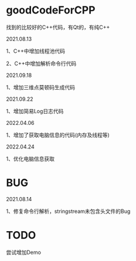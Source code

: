 # goodCodeForCPP
找到的比较好的C++代码，有Qt的，有纯C++

2021.08.13

1、C++中增加线程池代码

2、C++中增加解析命令行代码

2021.09.18

1、增加三维点莫顿码生成代码

2021.09.22

1、增加简易Log日志代码

2022.04.06

1、增加了获取电脑信息的代码(内存及线程等)

2022.04.24

1、优化电脑信息获取

# BUG

2021.08.14

1、修复命令行解析，stringstream未包含头文件的Bug

# TODO
尝试增加Demo
